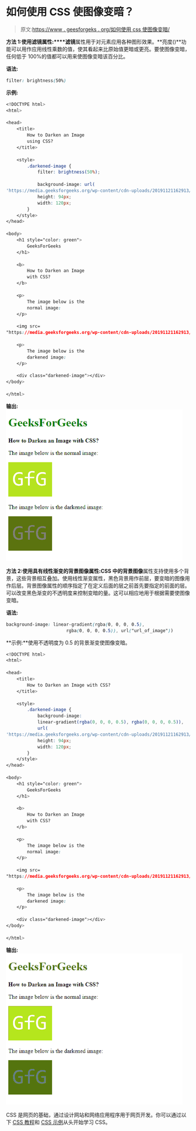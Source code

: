 # 如何使用 CSS 使图像变暗？

> 原文:[https://www . geesforgeks . org/如何使用 css 使图像变暗/](https://www.geeksforgeeks.org/how-to-darken-an-image-using-css/)

**方法 1:使用滤镜属性:****滤镜**属性用于对元素应用各种图形效果。**亮度()**功能可以用作应用线性乘数的值，使其看起来比原始值更暗或更亮。要使图像变暗，任何低于 100%的值都可以用来使图像变暗该百分比。

**语法:**

```css
filter: brightness(50%)
```

**示例:**

```css
<!DOCTYPE html>
<html>

<head>
    <title>
        How to Darken an Image
        using CSS?
    </title>

    <style>
        .darkened-image {
            filter: brightness(50%);

            background-image: url(
'https://media.geeksforgeeks.org/wp-content/cdn-uploads/20191121162913/s11.png');
            height: 94px;
            width: 120px;
        }
    </style>
</head>

<body>
    <h1 style="color: green">
        GeeksForGeeks
    </h1>

    <b>
        How to Darken an Image
        with CSS?
    </b>

    <p>
        The image below is the
        normal image:
    </p>

    <img src=
"https://media.geeksforgeeks.org/wp-content/cdn-uploads/20191121162913/s11.png">

    <p>
        The image below is the
        darkened image:
    </p>

    <div class="darkened-image"></div>
</body>

</html>
```

**输出:**
![using-filter](img/7c144838ca1fe06eda1858847d42f506.png)

**方法 2:使用具有线性渐变的背景图像属性:**CSS 中的**背景图像**属性支持使用多个背景，这些背景相互叠加。使用线性渐变属性，黑色背景用作前层，要变暗的图像用作后层。背景图像属性的顺序指定了在定义后面的层之前首先要指定的前面的层。
可以改变黑色渐变的不透明度来控制变暗的量。这可以相应地用于根据需要使图像变暗。

**语法:**

```css
background-image: linear-gradient(rgba(0, 0, 0, 0.5),
                       rgba(0, 0, 0, 0.5)), url("url_of_image"))
```

**示例:**使用不透明度为 0.5 的背景渐变使图像变暗。

```css
<!DOCTYPE html>
<html>

<head>
    <title>
        How to Darken an Image with CSS?
    </title>

    <style>
        .darkened-image {
            background-image: 
            linear-gradient(rgba(0, 0, 0, 0.5), rgba(0, 0, 0, 0.5)),
            url(
'https://media.geeksforgeeks.org/wp-content/cdn-uploads/20191121162913/s11.png');
            height: 94px;
            width: 120px;
        }
    </style>
</head>

<body>
    <h1 style="color: green">
        GeeksForGeeks
    </h1>

    <b>
        How to Darken an Image
        with CSS?
    </b>

    <p>
        The image below is the
        normal image:
    </p>

    <img src=
"https://media.geeksforgeeks.org/wp-content/cdn-uploads/20191121162913/s11.png">

    <p>
        The image below is the
        darkened image:
    </p>

    <div class="darkened-image"></div>
</body>

</html>
```

**输出:**
![using-multiple-bg](img/f7930ace44ef28f0c55b4153482bd645.png)

CSS 是网页的基础，通过设计网站和网络应用程序用于网页开发。你可以通过以下 [CSS 教程](https://www.geeksforgeeks.org/css-tutorials/)和 [CSS 示例](https://www.geeksforgeeks.org/css-examples/)从头开始学习 CSS。